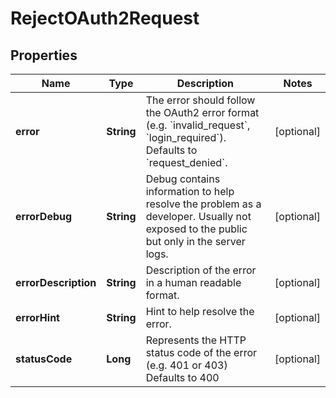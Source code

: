 

# RejectOAuth2Request


## Properties

| Name | Type | Description | Notes |
|------------ | ------------- | ------------- | -------------|
|**error** | **String** | The error should follow the OAuth2 error format (e.g. &#x60;invalid_request&#x60;, &#x60;login_required&#x60;).  Defaults to &#x60;request_denied&#x60;. |  [optional] |
|**errorDebug** | **String** | Debug contains information to help resolve the problem as a developer. Usually not exposed to the public but only in the server logs. |  [optional] |
|**errorDescription** | **String** | Description of the error in a human readable format. |  [optional] |
|**errorHint** | **String** | Hint to help resolve the error. |  [optional] |
|**statusCode** | **Long** | Represents the HTTP status code of the error (e.g. 401 or 403)  Defaults to 400 |  [optional] |



